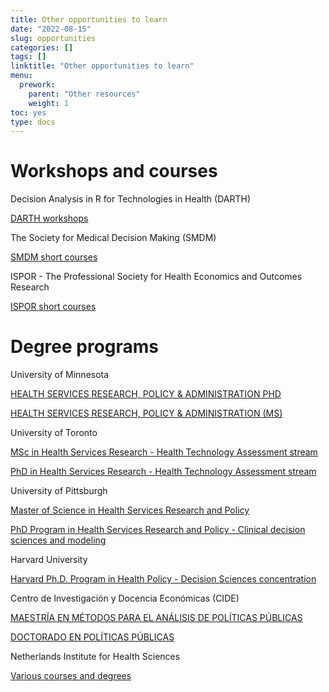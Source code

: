 ```yaml
---
title: Other opportunities to learn
date: "2022-08-15"
slug: opportunities
categories: []
tags: []
linktitle: "Other opportunities to learn"
menu:
  prework:
    parent: "Other resources"
    weight: 1
toc: yes
type: docs
---
```


# Workshops and courses

Decision Analysis in R for Technologies in Health (DARTH)

[DARTH workshops](https://darthworkgroup.com/workshops/)

The Society for Medical Decision Making (SMDM)

[SMDM short courses](https://smdm.org/meeting/page/2020-Virtual-Meeting-Short-Courses/42nd-annual-north-american-meeting)

ISPOR - The Professional Society for Health Economics and Outcomes Research

[ISPOR short courses](https://www.ispor.org/conferences-education/education-training/short-courses)

# Degree programs

University of Minnesota

[HEALTH SERVICES RESEARCH, POLICY & ADMINISTRATION PHD](https://www.sph.umn.edu/academics/degrees-programs/phd/hsrpa/research/)

[HEALTH SERVICES RESEARCH, POLICY & ADMINISTRATION (MS)](https://www.sph.umn.edu/academics/degrees-programs/ms/health-services-research-policy-administration/)

University of Toronto

[MSc in Health Services Research - Health Technology Assessment stream](https://ihpme.utoronto.ca/academics/rd/hsr-mscphd/)

[PhD in Health Services Research - Health Technology Assessment stream](https://ihpme.utoronto.ca/academics/rd/hsr-mscphd/)

University of Pittsburgh

[Master of Science in Health Services Research and Policy](https://publichealth.pitt.edu/health-policy-and-management/academics/ms)

[PhD Program in Health Services Research and Policy - Clinical decision sciences and modeling](https://publichealth.pitt.edu/health-policy-and-management/academics/phd)

Harvard University

[Harvard Ph.D. Program in Health Policy - Decision Sciences concentration](https://healthpolicy.fas.harvard.edu/decision-sciences)

Centro de Investigación y Docencia Económicas (CIDE)

[MAESTRÍA EN MÉTODOS PARA EL ANÁLISIS DE POLÍTICAS PÚBLICAS](https://www.cide.edu/programa/metpol/)

[DOCTORADO EN POLÍTICAS PÚBLICAS](https://www.cide.edu/programa/dpp/)

Netherlands Institute for Health Sciences

[Various courses and degrees](https://www.nihes.com/)


